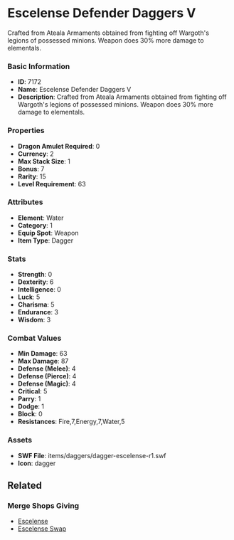 # Escelense Defender Daggers V

Crafted from Ateala Armaments obtained from fighting off Wargoth's legions of possessed minions. Weapon does 30% more damage to elementals.

### Basic Information

- **ID**: 7172
- **Name**: Escelense Defender Daggers V
- **Description**: Crafted from Ateala Armaments obtained from fighting off Wargoth&#039;s legions of possessed minions. Weapon does 30% more damage to elementals.

### Properties

- **Dragon Amulet Required**: 0
- **Currency**: 2
- **Max Stack Size**: 1
- **Bonus**: 7
- **Rarity**: 15
- **Level Requirement**: 63

### Attributes

- **Element**: Water
- **Category**: 1
- **Equip Spot**: Weapon
- **Item Type**: Dagger

### Stats

- **Strength**: 0
- **Dexterity**: 6
- **Intelligence**: 0
- **Luck**: 5
- **Charisma**: 5
- **Endurance**: 3
- **Wisdom**: 3

### Combat Values

- **Min Damage**: 63
- **Max Damage**: 87
- **Defense (Melee)**: 4
- **Defense (Pierce)**: 4
- **Defense (Magic)**: 4
- **Critical**: 5
- **Parry**: 1
- **Dodge**: 1
- **Block**: 0
- **Resistances**: Fire,7,Energy,7,Water,5

### Assets

- **SWF File**: items/daggers/dagger-escelense-r1.swf
- **Icon**: dagger

## Related

### Merge Shops Giving

- [Escelense](../merge-shops/115-escelense.md)
- [Escelense Swap](../merge-shops/418-escelense-swap.md)

